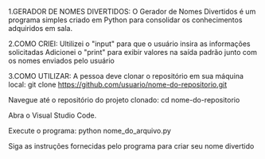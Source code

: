 1.GERADOR DE NOMES DIVERTIDOS:
O Gerador de Nomes Divertidos é um programa simples criado em Python para consolidar os conhecimentos adquiridos em sala.

2.COMO CRIEI:
Ultilizei o "input" para que o usuário insira as informações solicitadas 
Adicionei o "print" para exibir valores na saída padrão junto com os nomes enviados pelo usuário

3.COMO UTILIZAR:
A pessoa deve clonar o repositório em sua máquina local:
git clone https://github.com/usuario/nome-do-repositorio.git

Navegue até o repositório do projeto clonado:
cd nome-do-repositorio

Abra o Visual Studio Code.

Execute o programa:
python nome_do_arquivo.py

Siga as instruções fornecidas pelo programa para criar seu nome divertido



